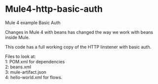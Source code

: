 # Mule4-http-basic-auth
Mule 4 example Basic Auth

Changes in Mule 4 with beans has changed the way we work with beans inside Mule.

This code has a full working copy of the HTTP linstener with basic auth.

Files to look at: <br>
  1: POM.xml for dependencies<br>
  2: beans.xml<br>
  3: mule-artifact.json<br>
  4: hello-world.xml for flows.<br>
  
  

